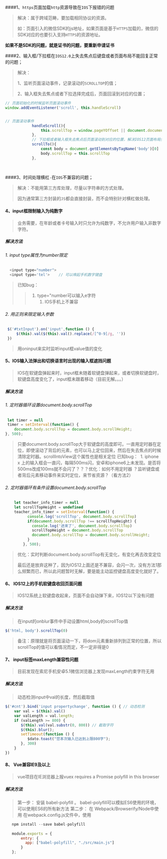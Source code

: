 ####1、`https`页面加载`http`资源导致在`IOS`下报错的问题

> 解决：属于跨域范畴，要加载相同协议的资源。
>
> 如：页面引入的微信SDK的js地址，如果页面是基于`HTTPS`加载的，微信的SDK对应的也要引入支持`HTTPS`的资源地址。

**如果不是SDK的问题，就是证书的问题，要重新申请证书**

####2、输入框/下拉框在`IOS12.0`上失去焦点后键盘或者页面布局不能回复正常的问题；

> 解决：
>
> 1、监听页面滚动事件，记录滚动的`SCROLLTOP`的值；
>
> 2、输入框失去焦点或者下拉选择完成后，页面回滚到对应的位置；

```javascript
// 页面初始化的时候监听页面滚动事件
window.addEventListener('scroll', this.handleScroll)


// 页面滚动事件
            handleScroll(){
                this.scrollTop = window.pageYOffset || document.documentElement.scrollTop || document.body.scrollTop
            },
            // 下拉框或者输入框失去焦点后页面滚动到对应的位置，解决IOS12页面布局失常的问题
            scrollTo(){
                const body = document.getElementsByTagName('body')[0]
                body.scrollTop = this.scrollTop
            },
                
                
```

####3、时间处理横杠`-`在`IOS`不兼容的问题；

> 解决：不能用第三方库处理，尽量以字符串的方式处理。
>
> 因为通常第三方封装的`JS`都会直接封装，而不会特别针对横杠做处理。



#### 4、input框限制输入为纯数字

> 业务需要，在年龄或者卡号输入时只允许为纯数字，不允许用户输入非数字字符。

##### 解决方法

###### 1. input type属性为number限定

```javascript
  <input type="number">
  <input type='tel'>    // 可以唤起手机数字键盘
```

> 已知bug：
>
> > 1. type="number可以输入e字符
> >    1. IOS手机上不兼容

###### 2. 用正则来限定输入参数

```javascript
 $('#txtInput').on('input',function () {
     $(this).val($(this).val().replace(/[^0-9]/g, ''))
 })
```

> 用oninput来实时监听input框value值的变化

#### 5、IOS输入法弹出和切换语言时出现的输入框遮挡问题

> IOS在软键盘弹起来时，input框未随着软键盘弹起来，或者切换软键盘时，软键盘高度变化了，input框未跟着移动（目前无解。。。）

##### 解决方法

###### 1. 定时器循环设置document.body.scrollTop

```javascript
 let timer = null
 timer = setInterval(function() {
 	document.body.scrollTop = document.body.scrollHeight;
}, 500);
```

> 只要document.body.scrollTop大于软键盘的高度即可。一直用定时器在定位，即使滚动了背后的元素，也可以马上定位回来，然后在失去焦点的时候清除定时器。scrollIntoView这个属性也是相关定位
> 已知bug：
> ​	1. iphone x 上的输入框会一直闪，每隔500ms闪，安卓和iphone6上未发现。是否将500ms改成100ms就不会闪了？？？
> ​	优化：如何不用定时器 ？监听键盘或者背后元素移动事件来实时定位，来节省资源？（看方法2）

###### 2. 定时器循环有条件设置document.body.scrollTop

```javascript
	let teacher_info_timer = null 
	let scrollTopHeight = undefined
	teacher_info_timer = setInterval(function() {
          console.log('scrollTop', document.body.scrollTop)
          if(document.body.scrollTop !== scrollTopHeight) {
            console.log('进来了', document.body.scrollTop)
            scrollTopHeight = document.body.scrollTop
            document.body.scrollTop = document.body.scrollHeight;
          }
        }, 500);
```

> 优化：实时判断document.body.scrollTop有无变化，有变化再去改变定位
>
> 最后还是放弃这种了，因为IOS12上面还是不兼容，会闪一次，没有方法1那么频繁而已，所以此问题暂时无解，要是能主动监控键盘高度变化就好了。

#### 6、 IOS12上的手机软键盘收回页面问题

> IOS12系统上软键盘收起来，页面不会自动弹下来，IOS12以下没有问题

##### 解决方法

> 在input的onblur事件中手动设置html,body的scrollTop值

```javascript
$('html, body').scrollTop(0) 
```

> 备注：原理就是将页面滚动一下，将dom元素重新排列到正常的位置，所以scrollTop的值可以看情况而定，不一定非得是0

#### 7、 input标签maxLength兼容性问题

> 目前发现在索尼手机安卓5.1微信浏览器上发现maxLength约束字符无用

##### 解决方法

> 动态检测input中val的长度，然后截取值

```javascript
$('#cnt').bind('input propertychange', function () { // 动态检测
    var val = $(this).val()
    var valLength = val.length;
    if (valLength >= 800) {
       $(this).val(val.substr(0, 800)) // 截取字符
       $(this).blur();
       setTimeout(function () {
          $dato.toast("您本次输入已达到上限800字");
       }, 300)
    }
})
```

#### 8、 Vue兼容IE9及以上

> vue项目在IE浏览器上报vuex requires a Promise polyfill in this browser

##### 解决方法

> 第一步： 安装 babel-polyfill 。 babel-polyfill可以模拟ES6使用的环境，可以使用ES6的所有新方法
> 第二步： 在 Webpack/Browserify/Node中使用
> 在webpack.config.js文件中，使用

```javascript
   npm install --save babel-polyfill
  
   module.exports = {
       entry: {
         app: ["babel-polyfill", "./src/main.js"]
       }
   };
```



























